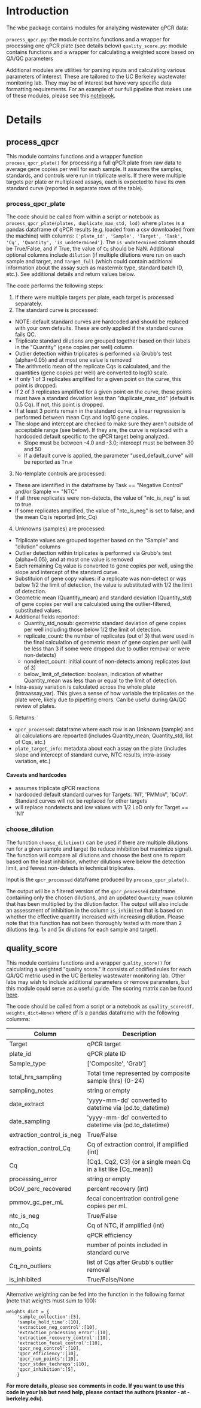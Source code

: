 # Introduction
The wbe package contains modules for analyzing wastewater qPCR data:

`process_qpcr.py`: the module contains functions and a wrapper for processing one qPCR plate (see details below)
`quality_score.py`: module contains functions and a wrapper for calculating a weighted score based on QA/QC parameters

Additional modules are utilities for parsing inputs and calculating various parameters of interest. These are tailored to the UC Berkeley wastewater monitoring lab. They may be of interest but have very specific data formatting requirements. For an example of our full pipeline that makes use of these modules, please see this [notebook](https://github.com/wastewaterlab/data_analysis/blob/master/notebooks/pipeline.ipynb).


# Details
## process_qpcr
This module contains functions and a wrapper function `process_qpcr_plate()` for processing a full qPCR plate from raw data to average gene copies per well for each sample.  It assumes the samples, standards, and controls were run in triplicate wells. If there were multiple targets per plate or multiplexed assays, each is expected to have its own standard curve (reported in separate rows of the table).

### process_qpcr_plate
The code should be called from within a script or notebook as `process_qpcr_plate(plates, duplicate_max_std, lod)` where `plates` is a pandas dataframe of qPCR results (e.g. loaded from a csv downloaded from the machine) with columns: `['plate_id', 'Sample', 'Target', 'Task', 'Cq', 'Quantity', 'is_undetermined']`. The `is_undetermined` column should be True/False, and if True, the value of `Cq` should be NaN. Additional optional columns include `dilution` (if multiple dilutions were run on each sample and target, and `Target_full` (which could contain additional information about the assay such as mastermix type, standard batch ID, etc.). See additional details and return values below.

The code performs the following steps:
1. If there were multiple targets per plate, each target is processed separately.
2. The standard curve is processed:
  * NOTE: default standard curves are hardcoded and should be replaced with your own defaults. These are only applied if the standard curve fails QC.
  * Triplicate standard dilutions are grouped together based on their labels in the "Quantity" (gene copies per well) column.
  * Outlier detection within triplicates is performed via Grubb's test (alpha=0.05) and at most one value is removed
  * The arithmetic mean of the replicate Cqs is calculated, and the quantities (gene copies per well) are converted to log10 scale.
  * If only 1 of 3 replicates amplified for a given point on the curve, this point is dropped.
  * If 2 of 3 replicates amplified for a given point on the curve, these points must have a standard deviation less than "duplicate_max_std" (default is 0.5 Cq). If not, this point is dropped.
  * If at least 3 points remain in the standard curve, a linear regression is performed between mean Cqs and log10 gene copies.
  * The slope and intercept are checked to make sure they aren't outside of acceptable range (see below). If they are, the curve is replaced with a hardcoded default specific to the qPCR target being analyzed.
    * Slope must be between -4.0 and -3.0; intercept must be between 30 and 50
    * If a default curve is applied, the parameter "used_default_curve" will be reported as `True`
3. No-template controls are processed:
  * These are identified in the dataframe by Task == "Negative Control" and/or Sample == "NTC"
  * If all three replicates were non-detects, the value of "ntc_is_neg" is set to true
  * If some replicates amplified, the value of "ntc_is_neg" is set to false, and the mean Cq is reported (ntc_Cq)
4. Unknowns (samples) are processed:
  * Triplicate values are grouped together based on the "Sample" and "dilution" columns
  * Outlier detection within triplicates is performed via Grubb's test (alpha=0.05), and at most one value is removed
  * Each remaining Cq value is converted to gene copies per well, using the slope and intercept of the standard curve.
  * Substituion of gene copy values: if a replicate was non-detect or was below 1/2 the limit of detection, the value is substituted with 1/2 the limit of detection.
  * Geometric mean (Quantity_mean) and standard deviation (Quantity_std) of gene copies per well are calculated using the outlier-filtered, substituted values.
  * Additional fields reported:
    * Quantity_std_nosub: geometric standard deviation of gene copies per well including those below 1/2 the limit of detection.
    * replicate_count: the number of replicates (out of 3) that were used in the final calculation of geometric mean of gene copies per well (will be less than 3 if some were dropped due to outlier removal or were non-detects)
    * nondetect_count: initial count of non-detects among replicates (out of 3)
    * below_limit_of_detection: boolean, indication of whether Quantity_mean was less than or equal to the limit of detection.
  * Intra-assay variation is calculated across the whole plate (intraassay_var). This gives a sense of how variable the triplicates on the plate were, likely due to pipetting errors. Can be useful during QA/QC review of plates.
5. Returns:
  * `qpcr_processed`: dataframe where each row is an Unknown (sample) and all calculations are repoarted (includes Quantity_mean, Quantity_std, list of Cqs, etc.)
  * `plate_target_info`: metadata about each assay on the plate (includes slope and intercept of standard curve, NTC results, intra-assay variation, etc.)

#### Caveats and hardcodes
* assumes triplicate qPCR reactions
* hardcoded default standard curves for Targets: 'N1', 'PMMoV', 'bCoV'. Standard curves will not be replaced for other targets
* will replace nondetects and low values with 1/2 LoD only for Target == 'N1'

### choose_dilution
The function `choose_dilution()` can be used if there are multiple dilutions run for a given sample and target (to reduce inhibition but maximize signal). The function will compare all dilutions and choose the best one to report based on the least inhibition, whether dilutions were below the detection limit, and fewest non-detects in technical triplicates.

Input is the `qpcr_processed` dataframe produced by `process_qpcr_plate()`.

The output will be a filtered version of the `qpcr_processed` dataframe containing only the chosen dilutions, and an updated `Quantity_mean` column that has been multiplied by the dilution factor. The output will also include an assessment of inhibition in the column `is_inhibited` that is based on whether the effective quantity increased with increasing dilution. Please note that this function has not been thoroughly tested with more than 2 dilutions (e.g. 1x and 5x dilutions for each sample and target).

## quality_score
This module contains functions and a wrapper `quality_score()` for calculating a weighted "quality score." It consists of codified rules for each QA/QC metric used in the UC Berkeley wastewater monitoring lab. Other labs may wish to include additional parameters or remove parameters, but this module could serve as a useful guide.  The scoring matrix can be found [here](https://github.com/wastewaterlab/data_analysis/blob/master/wbe/quality_score_table.csv).

The code should be called from a script or a notebook as `quality_score(df, weights_dict=None)` where df is a pandas dataframe with the following columms:

Column | Description
------------ | -------------
Target | qPCR target
plate_id | qPCR plate ID
Sample_type | ['Composite', 'Grab']
total_hrs_sampling | Total time represented by composite sample (hrs) (0-24)
sampling_notes | string or empty
date_extract | 'yyyy-mm-dd' converted to datetime via (pd.to_datetime)
date_sampling | 'yyyy-mm-dd' converted to datetime via (pd.to_datetime)
extraction_control_is_neg | True/False
extraction_control_Cq | Cq of extraction control, if amplified (int)
Cq | [Cq1, Cq2, C3] (or a single mean Cq in a list like [Cq_mean])
processing_error | string or empty
bCoV_perc_recovered | percent recovery (int)
pmmov_gc_per_mL | fecal concentration control gene copies per mL
ntc_is_neg | True/False
ntc_Cq | Cq of NTC, if amplified (int)
efficiency | qPCR efficiency
num_points | number of points included in standard curve
Cq_no_outliers | list of Cqs after Grubb's outlier removal
is_inhibited | True/False/None


Alternative weighting can be fed into the function in the following format (note that weights must sum to 100):
```
weights_dict = {
    'sample_collection':[5],
    'sample_hold_time':[10],
    'extraction_neg_control':[10],
    'extraction_processing_error':[10],
    'extraction_recovery_control':[10],
    'extraction_fecal_control':[10],
    'qpcr_neg_control':[10],
    'qpcr_efficiency':[10],
    'qpcr_num_points':[10],
    'qpcr_stdev_techreps':[10],
    'qpcr_inhibition':[5],
    }
```

**For more details, please see comments in code. If you want to use this code in your lab but need help, please contact the authors (rkantor - at - berkeley.edu).**
